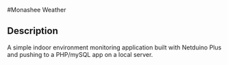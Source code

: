 ﻿#Monashee Weather

Description
-----------

A simple indoor environment monitoring application built with Netduino Plus and pushing to a PHP/mySQL app on a local server.
